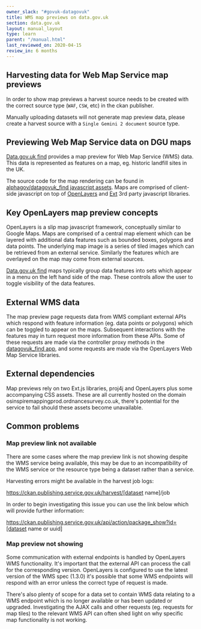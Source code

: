 ```yaml
---
owner_slack: "#govuk-datagovuk"
title: WMS map previews on data.gov.uk
section: data.gov.uk
layout: manual_layout
type: learn
parent: "/manual.html"
last_reviewed_on: 2020-04-15
review_in: 6 months
---
```


## Harvesting data for Web Map Service map previews

In order to show map previews a harvest source needs to be created with the correct source type (`WAF`, `CSW`, etc) in the ckan publisher.

Manually uploading datasets will not generate map preview data, please create a harvest source with a `Single Gemini 2 document` source type.

## Previewing Web Map Service data on DGU maps

[Data.gov.uk find](https://data.gov.uk/search?q=&filters%5Bpublisher%5D=&filters%5Btopic%5D=&filters%5Bformat%5D=WMS&sort=best) provides a map preview for Web Map Service (WMS) data. This data is represented as features on a map, eg. historic landfill sites in the UK.

The source code for the map rendering can be found in [alphagov/datagovuk_find javascript assets](https://github.com/alphagov/datagovuk_find/tree/master/app/assets/javascripts/map-preview). Maps are comprised of client-side javascript on top of [OpenLayers](https://openlayers.org/) and [Ext](https://www.sencha.com/extjs-for-open-source/) 3rd party javascript libraries.

## Key OpenLayers map preview concepts

OpenLayers is a slip map javascript framework, conceptually similar to Google Maps.
Maps are comprised of a central map element which can be layered with additional data features such as bounded boxes, polygons and data points.
The underlying map image is a series of tiled images which can be retrieved from an external service.
Similarly the features which are overlayed on the map may come from external sources.

[Data.gov.uk find](https://data.gov.uk/search?q=&filters%5Bpublisher%5D=&filters%5Btopic%5D=&filters%5Bformat%5D=WMS&sort=best) maps typically group data features into sets which appear in a menu on the left hand side of the map. These controls allow the user to toggle visibility of the data features.

## External WMS data

The map preview page requests data from WMS compliant external APIs which respond with feature information (eg. data points or polygons) which can be toggled to appear on the maps. Subsequent interactions with the features may in turn request more information from these APIs.
Some of these requests are made via the controller proxy methods in the [datagovuk_find app](https://github.com/alphagov/datagovuk_find), and some requests are made via the OpenLayers Web Map Service libraries.

## External dependencies

Map previews rely on two Ext.js libraries, proj4j and OpenLayers plus some accompanying CSS assets. These are all currently hosted on the domain osinspiremappingprod.ordnancesurvey.co.uk, there's potential for the service to fail should these assets become unavailable.

## Common problems

### Map preview link not available

There are some cases where the map preview link is not showing despite the WMS service being available, this may be due to an incompatibility of the WMS service or the resource type being a dataset rather than a service.

Harvesting errors might be available in the harvest job logs:

https://ckan.publishing.service.gov.uk/harvest/[dataset name]/job

In order to begin investigating this issue you can use the link below which will provide further information:

https://ckan.publishing.service.gov.uk/api/action/package_show?id=[dataset name or uuid]

### Map preview not showing

Some communication with external endpoints is handled by OpenLayers WMS functionality. It's important that the external API can process the call for the corresponding version. OpenLayers is configured to use the latest version of the WMS spec (1.3.0) it's possible that some WMS endpoints will respond with an error unless the correct type of request is made.

There's also plenty of scope for a data set to contain WMS data relating to a WMS endpoint which is no longer available or has been updated or upgraded. Investigating the AJAX calls and other requests (eg. requests for map tiles) to the relevant WMS API can often shed light on why specific map functionality is not working.
